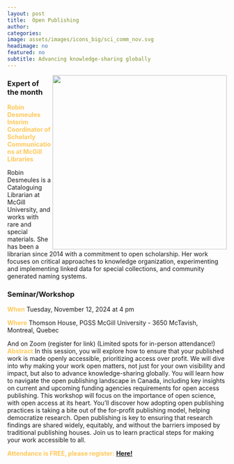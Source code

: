 ```yaml
---
layout: post
title:  Open Publishing
author: 
categories:
image: assets/images/icons_big/sci_comm_nov.svg
headimage: no
featured: no
subtitle: Advancing knowledge-sharing globally
---
```

<style>
orange {
  color: rgba(254, 200, 89, 1);
  font-weight: bold;
}
</style>
<!-- ![](../assets/images/video_screenshots/click-to-see-video.png) -->

<!-- [![](../assets/images/video_screenshots/2023-10-05_osoh_ko_oct-video-screenshot.png)](https://www.youtube.com/watch?v=OHxnwzOKqHM&list=PL4IAzeXaocvx2rSfU1YCuTN3SmnOMqOz3&index=4) -->
<img align="right" width="400" src="{{site.baseurl}}/assets/images/monthly_posters/2024-11-12_osoh_rb_nov-poster-portrait.png">

### Expert of the month
<orange>Robin Desmeules<br>Interim Coordinator of Scholarly Communications at McGill Libraries</orange>

Robin Desmeules is a Cataloguing Librarian at McGill University, and works with rare and special materials. She has been a librarian since 2014 with a commitment to open scholarship. Her work focuses on critical approaches to knowledge organization, experimenting and implementing linked data for special collections, and community generated naming systems.
### Seminar/Workshop

<orange>When</orange>
Tuesday, November 12, 2024 at 4 pm

<orange>Where</orange>
Thomson House, PGSS McGill University - 3650 McTavish, Montreal, Quebec

And on Zoom (register for link)
(Limited spots for in-person attendance!)
<orange>Abstract</orange>
In this session, you will explore how to ensure that your published work is made openly accessible, prioritizing access over profit. We will dive into why making your work open matters, not just for your own visibility and impact, but also to advance knowledge-sharing globally. You will learn how to navigate the open publishing landscape in Canada, including key insights on current and upcoming funding agencies requirements for open access publishing. This workshop will focus on the importance of open science, with open access at its heart. You’ll discover how adopting open publishing practices is taking a bite out of the for-profit publishing model, helping democratize research. Open publishing is key to ensuring that research findings are shared widely, equitably, and without the barriers imposed by traditional publishing houses. Join us to learn practical steps for making your work accessible to all.


<orange>Attendance is FREE, please register:</orange> 
**[Here!](https://shorturl.at/ewdQp)**